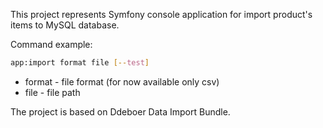 This project represents Symfony console application for import product's items to MySQL database.

Command example:

```sh
app:import format file [--test]
```

 - format - file format (for now available only csv)
 - file - file path

The project is based on Ddeboer Data Import Bundle.
